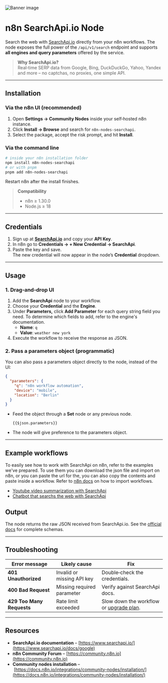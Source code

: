 ![Banner image](https://user-images.githubusercontent.com/10284570/173569848-c624317f-42b1-45a6-ab09-f0ea3c247648.png)

# n8n SearchApi.io Node

Search the web with [SearchApi.io](https://www.searchapi.io/) directly from your n8n workflows. The node exposes the full power of the `/api/v1/search` endpoint and supports **all engines and query parameters** offered by the service.

> **Why SearchApi.io?**\
> Real‑time SERP data from Google, Bing, DuckDuckGo, Yahoo, Yandex and more – no captchas, no proxies, one simple API.

---

## Installation

### Via the n8n UI (recommended)

1. Open **Settings → Community Nodes** inside your self‑hosted n8n instance.
2. Click **Install → Browse** and search for `n8n-nodes-searchapi`.
3. Select the package, accept the risk prompt, and hit **Install**.

### Via the command line

```bash
# inside your n8n installation folder
npm install n8n-nodes-searchapi
# or with pnpm
pnpm add n8n-nodes-searchapi
```

Restart n8n after the install finishes.

> **Compatibility**
>
> - n8n ≥ 1.30.0
> - Node.js ≥ 18

---

## Credentials

1. Sign up at **[SearchApi.io](https://www.searchapi.io/)** and copy your **API Key**.
2. In n8n go to **Credentials → + New Credential → SearchApi**.
3. Paste the key and save.\
   The new credential will now appear in the node’s **Credential** dropdown.

---

## Usage

### 1. Drag‑and‑drop UI

1. Add the **SearchApi** node to your workflow.
2. Choose your **Credential** and the **Engine**.
3. Under **Parameters,** click **Add Parameter** for each query string field you need. To determine which fields to add, refer to the engine's documentation.
   - **Name**: `q`
   - **Value**: `weather new york`
4. Execute the workflow to receive the response as JSON.

### 2. Pass a parameters object (programmatic)

You can also pass a parameters object directly to the node, instead of the UI:

```json
{
  "parameters": {
    "q": "n8n workflow automation",
    "device": "mobile",
    "location": "Berlin"
  }
}
```

- Feed the object through a **Set** node or any previous node.
  ```
  {{$json.parameters}}
  ```
- The node will give preference to the parameters object.

---

## Example workflows

To easily see how to work with SearchApi on n8n, refer to the examples we've prepared. To use them you can download the json file and import on n8n, or you can paste the url for the, you can also copy the contents and paste inside a workflow. Refer to [n8n docs](https://docs.n8n.io/courses/level-one/chapter-6/#exporting-and-importing-workflows_1) on how to import workflows.

- [Youtube video summarization with SearchApi](/examples/searchapi_youtube_transcripts/)
- [Chatbot that searchs the web with SearchApi](/examples/searchapi_chatbot/)

## Output

The node returns the raw JSON received from SearchApi.io. See the [official docs](https://www.searchapi.io/docs/google) for complete schemas.

---

## Troubleshooting

| Error message                | Likely cause                 | Fix                                                                         |
| ---------------------------- | ---------------------------- | --------------------------------------------------------------------------- |
| **401 Unauthorized**         | Invalid or missing API key   | Double‑check the credentials.                                               |
| **400 Bad Request** | Missing required parameter | Verify against SearchApi docs.                                              |
| **429 Too Many Requests**    | Rate limit exceeded          | Slow down the workflow or [upgrade plan](https://www.searchapi.io/pricing). |

---

## Resources

- **SearchApi.io documentation** – [https://www.searchapi.io/](https://www.searchapi.io/docs/google)
- **n8n Community Forum** – [https://community.n8n.io](https://community.n8n.io)
- **Community nodes installation** – [https://docs.n8n.io/integrations/community-nodes/installation/](https://docs.n8n.io/integrations/community-nodes/installation/)

